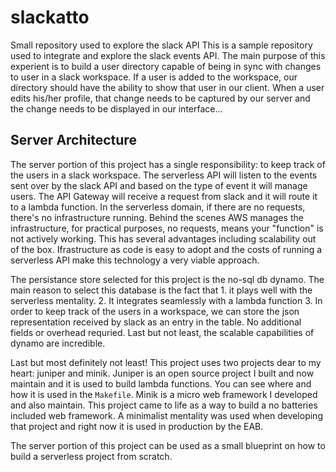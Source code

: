 # slackatto

Small repository used to explore the slack API
This is a sample repository used to integrate and explore the slack events API. The main purpose of this experient is to build a user directory capable of being in sync with changes to user in a slack workspace. If a user is added to the workspace, our directory should have the ability to show that user in our client. When a user edits his/her profile, that change needs to be captured by our server and the change needs to be displayed in our interface...

## Server Architecture

The server portion of this project has a single responsibility: to keep track of the users in a slack workspace. The serverless API will listen to the events sent over by the slack API and based on the type of event it will manage users. The API Gateway will receive a request from slack and it will route it to a lambda function. In the serverless domain, if there are no requests, there's no infrastructure running. Behind the scenes AWS manages the infrastructure, for practical purposes, no requests, means your "function" is not actively working. This has several advantages including scalability out of the box. Ifrastructure as code is easy to adopt and the costs of running a serverless API make this technology a very viable approach.

The persistance store selected for this project is the no-sql db dynamo. The main reason to select this database is the fact that 1. it plays well with the serverless mentality. 2. It integrates seamlessly with a lambda function 3. In order to keep track of the users in a workspace, we can store the json representation received by slack as an entry in the table. No additional fields or overhead requried. Last but not least, the scalable capabilities of dynamo are incredible.

Last but most definitely not least! This project uses two projects dear to my heart: juniper and minik. Juniper is an open source project I built and now maintain and it is used to build lambda functions. You can see where and how it is used in the `Makefile`. Minik is a micro web framework I developed and also maintain. This project came to life as a way to build a no batteries included web framework. A minimalist mentality was used when developing that project and right now it is used in production by the EAB.

The server portion of this project can be used as a small blueprint on how to build a serverless project from scratch.
